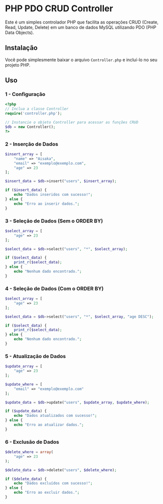# PHP PDO CRUD Controller

Este é um simples controlador PHP que facilita as operações CRUD (Create, Read, Update, Delete) em um banco de dados MySQL utilizando PDO (PHP Data Objects).

## Instalação

Você pode simplesmente baixar o arquivo `Controller.php` e incluí-lo no seu projeto PHP.

## Uso

### 1 - Configuração

```php
<?php
// Inclua a classe Controller
require('controller.php');

// Instancie o objeto Controller para acessar as funções CRUD
$db = new Controller();
?>
```
### 2 - Inserção de Dados

```php
$insert_array = [
    "name" => "Aisaka",
    "email" => "exemplo@exemplo.com",
    "age" => 23
];

$insert_data = $db->insert("users", $insert_array);

if ($insert_data) {
    echo "Dados inseridos com sucesso!";
} else {
    echo "Erro ao inserir dados.";
}
```

### 3 - Seleção de Dados (Sem o ORDER BY)

```php
$select_array = [
    "age" => 23
];

$select_data = $db->select("users", "*", $select_array);

if ($select_data) {
    print_r($select_data);
} else {
    echo "Nenhum dado encontrado.";
}
```

### 4 - Seleção de Dados (Com o ORDER BY)

```php
$select_array = [
    "age" => 23
];

$select_data = $db->select("users", "*", $select_array, "age DESC");

if ($select_data) {
    print_r($select_data);
} else {
    echo "Nenhum dado encontrado.";
}
```

### 5 - Atualização de Dados

```php
$update_array = [
    "age" => 23
];

$update_where = [
    "email" => "exemplo@exemplo.com"
];

$update_data = $db->update("users", $update_array, $update_where);

if ($update_data) {
    echo "Dados atualizados com sucesso!";
} else {
    echo "Erro ao atualizar dados.";
}
```

### 6 - Exclusão de Dados

```php
$delete_where = array(
    "age" => 23
);

$delete_data = $db->delete("users", $delete_where);

if ($delete_data) {
    echo "Dados excluídos com sucesso!";
} else {
    echo "Erro ao excluir dados.";
}
```
